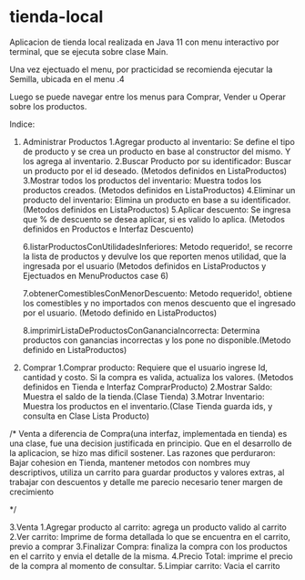 # tienda-local

Aplicacion de tienda local realizada en Java 11 con menu interactivo por terminal, que se ejecuta sobre clase Main.

Una vez ejectuado el menu, por practicidad se recomienda ejecutar la Semilla, ubicada en el menu .4

Luego se puede navegar entre los menus para Comprar, Vender u Operar sobre los productos.

Indice:

1. Administrar Productos
    1.Agregar producto al inventario: Se define el tipo de producto y se crea un producto en base al constructor del mismo. Y los agrega al inventario.
    2.Buscar Producto por su identificador: Buscar un producto por el id deseado. (Metodos definidos en ListaProductos)
    3.Mostrar todos los productos del inventario: Muestra todos los productos creados. (Metodos definidos en ListaProductos)
    4.Eliminar un producto del inventario: Elimina un producto en base a su identificador. (Metodos definidos en ListaProductos)
    5.Aplicar descuento: Se ingresa que % de descuento se desea aplicar, si es valido lo aplica. (Metodos definidos en Productos e Interfaz Descuento)

     6.listarProductosConUtilidadesInferiores: Metodo requerido!, se recorre la lista de productos y devulve los que reporten menos utilidad, que la
       ingresada por el usuario (Metodos definidos en ListaProductos y Ejectuados en MenuProductos case 6)

     7.obtenerComestiblesConMenorDescuento: Metodo requerido!, obtiene los comestibles y no importados con menos descuento que el ingresado por el usuario.
     (Metodo definido en ListaProductos)

     8.imprimirListaDeProductosConGananciaIncorrecta: Determina productos con ganancias incorrectas y los pone no disponible.(Metodo definido en ListaProductos)

2. Comprar
   1.Comprar producto: Requiere que el usuario ingrese Id, cantidad y costo. Si la compra es valida, actualiza los valores.  (Metodos definidos en Tienda e Interfaz ComprarProducto)
   2.Mostrar Saldo: Muestra el saldo de la tienda.(Clase Tienda)
   3.Motrar Inventario: Muestra los productos en el inventario.(Clase Tienda guarda ids, y consulta en Clase Lista Producto)


/*
Venta a diferencia de Compra(una interfaz, implementada en tienda) es una clase, fue una decision justificada en principio. Que en el desarrollo de la aplicacion, se hizo mas dificil sostener.
Las razones que perduraron: Bajar cohesion en Tienda,
                            mantener metodos con nombres muy descriptivos,
                            utiliza un carrito para guardar productos y valores extras,
                            al trabajar con descuentos y detalle me parecio necesario tener margen de crecimiento
                            
*/
                            

        
3.Venta
  1.Agregar producto al carrito: agrega un producto valido al carrito
  2.Ver carrito: Imprime de forma detallada lo que se encuentra en el carrito, previo a comprar
  3.Finalizar Compra: finaliza la compra con los productos en el carrito y envia el detalle de la misma.
  4.Precio Total: imprime el precio de la compra al momento de consultar.
  5.Limpiar carrito: Vacia el carrito


   
   

  
